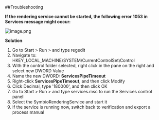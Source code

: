 ##Troubleshooting

**If the rendering service cannot be started, the following error 1053 in Services message might occur:**

   ![image.png](media/SymbioRenderingService_Services_Error1053.png)

**Solution**
1. Go to Start > Run > and type regedit
2. Navigate to: HKEY_LOCAL_MACHINE\SYSTEM\CurrentControlSet\Control
3. With the control folder selected, right click in the pane on the right and select new DWORD Value
4. Name the new DWORD: **ServicesPipeTimeout**
5. Right-click **ServicesPipeTimeout**, and then click Modify
6. Click Decimal, type '180000', and then click OK
7. Go to Start > Run > and type services.msc to run the Services control panel
8. Select the SymbioRenderingService and start it
9. If the service is running now, switch back to verification and export a process manual
